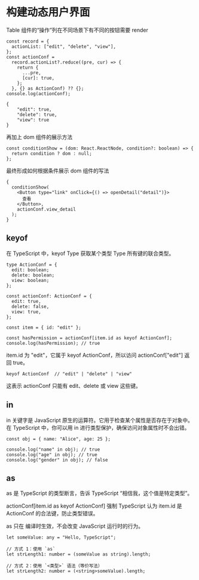 # 构建动态用户界面

Table 组件的“操作”列在不同场景下有不同的按钮需要 render

```tsx
const record = {
  actionList: ["edit", "delete", "view"],
};
const actionConf =
  record.actionList?.reduce((pre, cur) => {
    return {
      ...pre,
      [cur]: true,
    };
  }, {} as ActionConf) ?? {};
console.log(actionConf);
```

```tsx
{
    "edit": true,
    "delete": true,
    "view": true
}
```

再加上 dom 组件的展示方法

```tsx
const conditionShow = (dom: React.ReactNode, condition?: boolean) => {
  return condition ? dom : null;
};
```

最终形成如何根据条件展示 dom 组件的写法

```tsx
{
  conditionShow(
    <Button type="link" onClick={() => openDetail("detail")}>
      查看
    </Button>,
    actionConf.view_detail
  );
}
```

## keyof

在 TypeScript 中，keyof Type 获取某个类型 Type 所有键的联合类型。

```tsx
type ActionConf = {
  edit: boolean;
  delete: boolean;
  view: boolean;
};

const actionConf: ActionConf = {
  edit: true,
  delete: false,
  view: true,
};

const item = { id: "edit" };

const hasPermission = actionConf[item.id as keyof ActionConf];
console.log(hasPermission); // true
```

item.id 为 "edit"，它属于 keyof ActionConf，所以访问 actionConf["edit"] 返回 true。

```tsx
keyof ActionConf  // "edit" | "delete" | "view"
```

这表示 actionConf 只能有 edit、delete 或 view 这些键。

## in

in 关键字是 JavaScript 原生的运算符。它用于检查某个属性是否存在于对象中。在 TypeScript 中，你可以用 in 进行类型保护，确保访问对象属性时不会出错。

```tsx
const obj = { name: "Alice", age: 25 };

console.log("name" in obj); // true
console.log("age" in obj); // true
console.log("gender" in obj); // false
```

## as

as 是 TypeScript 的类型断言，告诉 TypeScript “相信我，这个值是特定类型”。

actionConf[item.id as keyof ActionConf] 强制 TypeScript 认为 item.id 是 ActionConf 的合法键，防止类型错误。

as 只在 编译时生效，不会改变 JavaScript 运行时的行为。

```tsx
let someValue: any = "Hello, TypeScript";

// 方式 1：使用 `as`
let strLength1: number = (someValue as string).length;

// 方式 2：使用 `<类型>` 语法（等价写法）
let strLength2: number = (<string>someValue).length;
```
